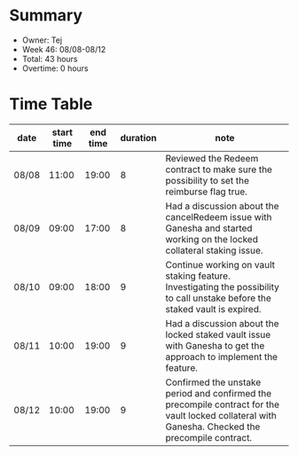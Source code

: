 # Summary
* Owner: Tej
* Week 46: 08/08-08/12
* Total: 43 hours
* Overtime: 0 hours

# Time Table
| date  | start time  | end time | duration  |  note |
|---|---|---|---|---|
| 08/08  | 11:00  | 19:00  | 8 | Reviewed the Redeem contract to make sure the possibility to set the reimburse flag true. |
| 08/09  | 09:00  | 17:00  | 8 | Had a discussion about the cancelRedeem issue with Ganesha and started working on the locked collateral staking issue. |
| 08/10  | 09:00  | 18:00  | 9 | Continue working on vault staking feature. Investigating the possibility to call unstake before the staked vault is expired. |
| 08/11  | 10:00  | 19:00  | 9 | Had a discussion about the locked staked vault issue with Ganesha to get the approach to implement the feature.|
| 08/12  | 10:00  | 19:00  | 9 | Confirmed the unstake period and confirmed the precompile contract for the vault locked collateral with Ganesha. Checked the precompile contract. |
